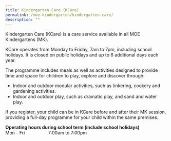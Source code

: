 ```yaml
---
title: Kindergarten Care (KCare)
permalink: /moe-kindergarten/kindergarten-care/
description: ""
---
```

Kindergarten Care (KCare) is a care service available in all MOE Kindergartens (MK).

KCare operates from Monday to Friday, 7am to 7pm, including school holidays. It is closed on public holidays and up to 6 additional days each year.

The programme includes meals as well as activities designed to provide time and space for children to play, explore and discover through:
<ul>
	<li>Indoor and outdoor modular activities, such as tinkering, cookery and gardening activities.</li>
	<li>Indoor and outdoor play, such as dramatic play, and sand and water play.</li>
	</ul>
If you register, your child can be in KCare before and after their MK session, providing a full-day programme for your child within the same premises.

**Operating hours during school term (include school holidays)**<br>
Mon - Fri  **&nbsp;** **&nbsp;** **&nbsp;** **&nbsp;** **&nbsp;** **&nbsp;** **&nbsp;** **&nbsp;** **&nbsp;**       7:00am to 7:00pm

